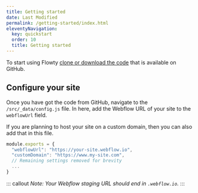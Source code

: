 ```yaml
---
title: Getting started
date: Last Modified
permalink: /getting-started/index.html
eleventyNavigation:
  key: quickstart
  order: 10
  title: Getting started
---
```


To start using Flowty [clone or download the code](https://github.com/fershad/flowty) that is available on GitHub.

## Configure your site

Once you have got the code from GitHub, navigate to the `/src/_data/config.js` file. In here, add the Webflow URL of your site to the `webflowUrl` field.

If you are planning to host your site on a custom domain, then you can also add that in this file.

```js
module.exports = {
  "webflowUrl": "https://your-site.webflow.io",
  "customDomain": "https://www.my-site.com",
  // Remaining settings removed for brevity
  ...
}
```

::: callout 
*Note: Your Webflow staging URL should end in `.webflow.io`.*
:::